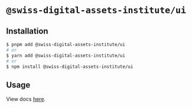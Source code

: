 # `@swiss-digital-assets-institute/ui`

## Installation

```sh
$ pnpm add @swiss-digital-assets-institute/ui
# or
$ yarn add @swiss-digital-assets-institute/ui
# or
$ npm install @swiss-digital-assets-institute/ui
```

## Usage

View docs [here](https://swiss-digital-assets-institute.github.io/design-system/).
